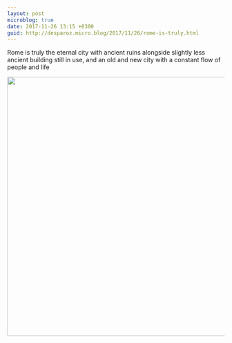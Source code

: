 ```yaml
---
layout: post
microblog: true
date: 2017-11-26 13:15 +0300
guid: http://desparoz.micro.blog/2017/11/26/rome-is-truly.html
---
```

Rome is truly the eternal city with ancient ruins alongside slightly less ancient building still in use, and an old and new city with a constant flow of people and life

<img src="http://desparoz.me/uploads/2017/28e151471b.jpg" width="600" height="600" />
